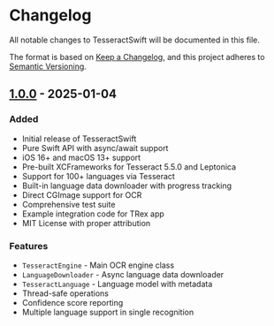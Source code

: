 # Changelog

All notable changes to TesseractSwift will be documented in this file.

The format is based on [Keep a Changelog](https://keepachangelog.com/en/1.0.0/),
and this project adheres to [Semantic Versioning](https://semver.org/spec/v2.0.0.html).

## [1.0.0] - 2025-01-04

### Added
- Initial release of TesseractSwift
- Pure Swift API with async/await support
- iOS 16+ and macOS 13+ support
- Pre-built XCFrameworks for Tesseract 5.5.0 and Leptonica
- Support for 100+ languages via Tesseract
- Built-in language data downloader with progress tracking
- Direct CGImage support for OCR
- Comprehensive test suite
- Example integration code for TRex app
- MIT License with proper attribution

### Features
- `TesseractEngine` - Main OCR engine class
- `LanguageDownloader` - Async language data downloader
- `TesseractLanguage` - Language model with metadata
- Thread-safe operations
- Confidence score reporting
- Multiple language support in single recognition

[1.0.0]: https://github.com/amebalabs/TesseractSwift/releases/tag/v1.0.0